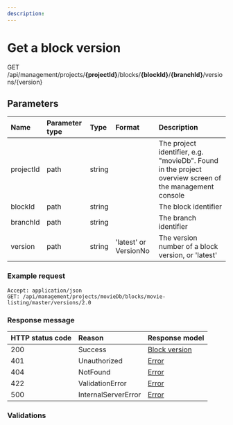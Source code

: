 ```yaml
---
description: 
---
```

# Get a block version

<span class="label label--get">GET</span> /api/management/projects/**{projectId}**/blocks/**{blockId}**/**{branchId}**/versions/{version}

## Parameters

| Name          | Parameter type | Type   | Format                  | Description                                                                                            |
| :--------     | :------------- | :----- | :---------------------- | :----------------------------------------------------------------------------------------------------- |
| projectId     | path           | string |                         | The project identifier, e.g. "movieDb". Found in the project overview screen of the management console |
| blockId       | path           | string |                         | The block identifier                                                                                   |
| branchId      | path           | string |                         | The branch identifier                                                                                  |
| version       | path           | string | 'latest' or VersionNo   | The version number of a block version, or 'latest'                                                     |

### Example request

```http
Accept: application/json
GET: /api/management/projects/movieDb/blocks/movie-listing/master/versions/2.0
```

### Response message

| HTTP status code | Reason              | Response model                            |
| :--------------- | :------------------ | :---------------------------------------- |
| 200              | Success             | [Block version](/model/block-version.md)  |
| 401              | Unauthorized        | [Error](/key-concepts/errors.md)          |
| 404              | NotFound            | [Error](/key-concepts/errors.md)          |
| 422              | ValidationError     | [Error](/key-concepts/errors.md)          |
| 500              | InternalServerError | [Error](/key-concepts/errors.md)          |

### Validations